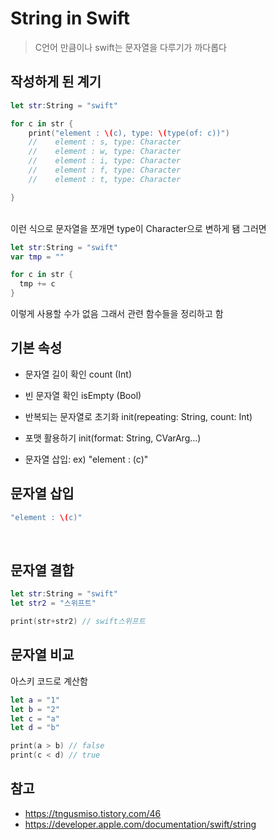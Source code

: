 # String in Swift

> C언어 만큼이나 swift는 문자열을 다루기가 까다롭다
> <br/>

## 작성하게 된 계기

```swift
let str:String = "swift"

for c in str {
    print("element : \(c), type: \(type(of: c))")
    //    element : s, type: Character
    //    element : w, type: Character
    //    element : i, type: Character
    //    element : f, type: Character
    //    element : t, type: Character

}
```

<br/>
이런 식으로 문자열을 쪼개면 type이 Character으로 변하게 됌 그러면
<br/>

```swift
let str:String = "swift"
var tmp = ""

for c in str {
  tmp += c
}
```

이렇게 사용할 수가 없음 그래서 관련 함수들을 정리하고 함
<br/>

## 기본 속성

- 문자열 길이 확인 count (Int)
  <br/>

- 빈 문자열 확인 isEmpty (Bool)
  <br/>

- 반복되는 문자열로 초기화 init(repeating: String, count: Int)
  <br/>

- 포맷 활용하기 init(format: String, CVarArg...)
  <br/>

- 문자열 삽입: ex) "element : \(c)"
  <br/>

## 문자열 삽입

```swift
"element : \(c)"
```

<br/>

## 문자열 결합

```swift
let str:String = "swift"
let str2 = "스위프트"

print(str+str2) // swift스위프트
```

## 문자열 비교

아스키 코드로 계산함
<br/>

```swift
let a = "1"
let b = "2"
let c = "a"
let d = "b"

print(a > b) // false
print(c < d) // true
```

## 참고

- https://tngusmiso.tistory.com/46
  <br/>
- https://developer.apple.com/documentation/swift/string
